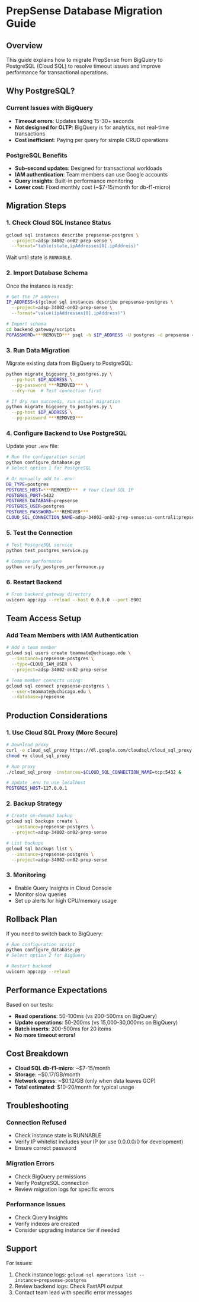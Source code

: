 # PrepSense Database Migration Guide

## Overview

This guide explains how to migrate PrepSense from BigQuery to PostgreSQL (Cloud SQL) to resolve timeout issues and improve performance for transactional operations.

## Why PostgreSQL?

### Current Issues with BigQuery
- **Timeout errors**: Updates taking 15-30+ seconds
- **Not designed for OLTP**: BigQuery is for analytics, not real-time transactions
- **Cost inefficient**: Paying per query for simple CRUD operations

### PostgreSQL Benefits
- **Sub-second updates**: Designed for transactional workloads
- **IAM authentication**: Team members can use Google accounts
- **Query insights**: Built-in performance monitoring
- **Lower cost**: Fixed monthly cost (~$7-15/month for db-f1-micro)

## Migration Steps

### 1. Check Cloud SQL Instance Status

```bash
gcloud sql instances describe prepsense-postgres \
  --project=adsp-34002-on02-prep-sense \
  --format="table(state,ipAddresses[0].ipAddress)"
```

Wait until state is `RUNNABLE`.

### 2. Import Database Schema

Once the instance is ready:

```bash
# Get the IP address
IP_ADDRESS=$(gcloud sql instances describe prepsense-postgres \
  --project=adsp-34002-on02-prep-sense \
  --format="value(ipAddresses[0].ipAddress)")

# Import schema
cd backend_gateway/scripts
PGPASSWORD=***REMOVED*** psql -h $IP_ADDRESS -U postgres -d prepsense < schema_postgres.sql
```

### 3. Run Data Migration

Migrate existing data from BigQuery to PostgreSQL:

```bash
python migrate_bigquery_to_postgres.py \
  --pg-host $IP_ADDRESS \
  --pg-password ***REMOVED*** \
  --dry-run  # Test connection first

# If dry run succeeds, run actual migration
python migrate_bigquery_to_postgres.py \
  --pg-host $IP_ADDRESS \
  --pg-password ***REMOVED***
```

### 4. Configure Backend to Use PostgreSQL

Update your `.env` file:

```bash
# Run the configuration script
python configure_database.py
# Select option 1 for PostgreSQL

# Or manually add to .env:
DB_TYPE=postgres
POSTGRES_HOST=***REMOVED***  # Your Cloud SQL IP
POSTGRES_PORT=5432
POSTGRES_DATABASE=prepsense
POSTGRES_USER=postgres
POSTGRES_PASSWORD=***REMOVED***
CLOUD_SQL_CONNECTION_NAME=adsp-34002-on02-prep-sense:us-central1:prepsense-postgres
```

### 5. Test the Connection

```bash
# Test PostgreSQL service
python test_postgres_service.py

# Compare performance
python verify_postgres_performance.py
```

### 6. Restart Backend

```bash
# From backend_gateway directory
uvicorn app:app --reload --host 0.0.0.0 --port 8001
```

## Team Access Setup

### Add Team Members with IAM Authentication

```bash
# Add a team member
gcloud sql users create teammate@uchicago.edu \
  --instance=prepsense-postgres \
  --type=CLOUD_IAM_USER \
  --project=adsp-34002-on02-prep-sense

# Team member connects using:
gcloud sql connect prepsense-postgres \
  --user=teammate@uchicago.edu \
  --database=prepsense
```

## Production Considerations

### 1. Use Cloud SQL Proxy (More Secure)

```bash
# Download proxy
curl -o cloud_sql_proxy https://dl.google.com/cloudsql/cloud_sql_proxy.darwin.amd64
chmod +x cloud_sql_proxy

# Run proxy
./cloud_sql_proxy -instances=$CLOUD_SQL_CONNECTION_NAME=tcp:5432 &

# Update .env to use localhost
POSTGRES_HOST=127.0.0.1
```

### 2. Backup Strategy

```bash
# Create on-demand backup
gcloud sql backups create \
  --instance=prepsense-postgres \
  --project=adsp-34002-on02-prep-sense

# List backups
gcloud sql backups list \
  --instance=prepsense-postgres \
  --project=adsp-34002-on02-prep-sense
```

### 3. Monitoring

- Enable Query Insights in Cloud Console
- Monitor slow queries
- Set up alerts for high CPU/memory usage

## Rollback Plan

If you need to switch back to BigQuery:

```bash
# Run configuration script
python configure_database.py
# Select option 2 for BigQuery

# Restart backend
uvicorn app:app --reload
```

## Performance Expectations

Based on our tests:
- **Read operations**: 50-100ms (vs 200-500ms on BigQuery)
- **Update operations**: 50-200ms (vs 15,000-30,000ms on BigQuery)
- **Batch inserts**: 200-500ms for 20 items
- **No more timeout errors!**

## Cost Breakdown

- **Cloud SQL db-f1-micro**: ~$7-15/month
- **Storage**: ~$0.17/GB/month
- **Network egress**: ~$0.12/GB (only when data leaves GCP)
- **Total estimated**: $10-20/month for typical usage

## Troubleshooting

### Connection Refused
- Check instance state is RUNNABLE
- Verify IP whitelist includes your IP (or use 0.0.0.0/0 for development)
- Ensure correct password

### Migration Errors
- Check BigQuery permissions
- Verify PostgreSQL connection
- Review migration logs for specific errors

### Performance Issues
- Check Query Insights
- Verify indexes are created
- Consider upgrading instance tier if needed

## Support

For issues:
1. Check instance logs: `gcloud sql operations list --instance=prepsense-postgres`
2. Review backend logs: Check FastAPI output
3. Contact team lead with specific error messages